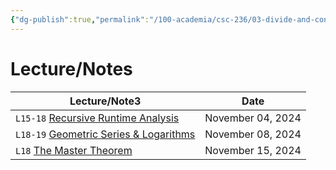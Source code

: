 ```yaml
---
{"dg-publish":true,"permalink":"/100-academia/csc-236/03-divide-and-conquer/3-divide-and-conquer-algorithms/","tags":["#module","#university","cs"],"created":"2024-11-19T00:39:29.395-05:00","updated":"2024-11-27T23:47:21.914-05:00"}
---
```



# Lecture/Notes

<div><table class="dataview table-view-table"><thead class="table-view-thead"><tr class="table-view-tr-header"><th class="table-view-th"><span>Lecture/Note</span><span class="dataview small-text">3</span></th><th class="table-view-th"><span>Date</span></th></tr></thead><tbody class="table-view-tbody"><tr><td><span> <code class="code-styler-inline">L15-18</code> <a data-tooltip-position="top" aria-label="100 Academia/CSC236/03 Divide and Conquer/Recursive Runtime Analysis.md" data-href="100 Academia/CSC236/03 Divide and Conquer/Recursive Runtime Analysis.md" href="100 Academia/CSC236/03 Divide and Conquer/Recursive Runtime Analysis.md" class="internal-link" target="_blank" rel="noopener nofollow">Recursive Runtime Analysis</a></span></td><td>November 04, 2024</td></tr><tr><td><span> <code class="code-styler-inline">L18-19</code> <a data-tooltip-position="top" aria-label="100 Academia/CSC236/03 Divide and Conquer/Geometric Series &amp; Logarithms.md" data-href="100 Academia/CSC236/03 Divide and Conquer/Geometric Series &amp; Logarithms.md" href="100 Academia/CSC236/03 Divide and Conquer/Geometric Series &amp; Logarithms.md" class="internal-link" target="_blank" rel="noopener nofollow">Geometric Series &amp; Logarithms</a></span></td><td>November 08, 2024</td></tr><tr><td><span> <code class="code-styler-inline">L18</code> <a data-tooltip-position="top" aria-label="100 Academia/CSC236/03 Divide and Conquer/The Master Theorem.md" data-href="100 Academia/CSC236/03 Divide and Conquer/The Master Theorem.md" href="100 Academia/CSC236/03 Divide and Conquer/The Master Theorem.md" class="internal-link" target="_blank" rel="noopener nofollow">The Master Theorem</a></span></td><td>November 15, 2024</td></tr></tbody></table></div>
